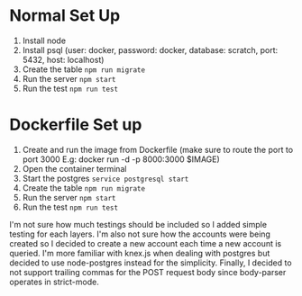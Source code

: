 # Normal Set Up

1. Install node
2. Install psql (user: docker, password: docker, database: scratch, port: 5432, host: localhost)
3. Create the table ``` npm run migrate ```
4. Run the server ``` npm start ```
5. Run the test ``` npm run test ```

# Dockerfile Set up

1. Create and run the image from Dockerfile (make sure to route the port to port 3000 E.g: docker run -d -p 8000:3000 $IMAGE)
2. Open the container terminal
3. Start the postgres ``` service postgresql start ```
4. Create the table ``` npm run migrate ```
5. Run the server ``` npm start ```
6. Run the test ``` npm run test ```

I'm not sure how much testings should be included so I added simple testing for each layers.
I'm also not sure how the accounts were being created so I decided to create a new account each time a new account is queried.
I'm more familiar with knex.js when dealing with postgres but decided to use node-postgres instead for the simplicity.
Finally, I decided to not support trailing commas for the POST request body since body-parser operates in strict-mode.
